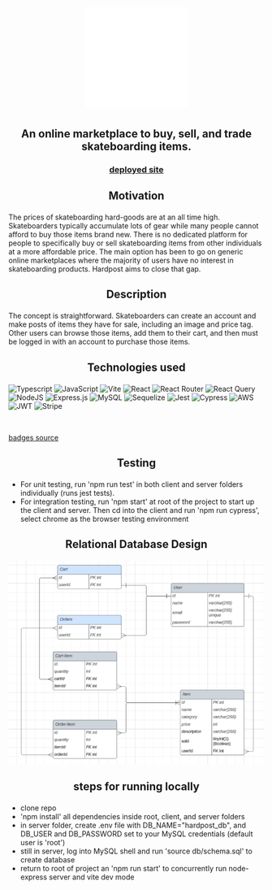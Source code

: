 # <p align="center">[<img style="height: 200px; width: 200px;" src="./client/src/images/Hardpost-logos_transparent.png">](https://hardpost-f79ecee5b44d.herokuapp.com/)</p>

## <h2 align="center"> An online marketplace to buy, sell, and trade skateboarding items. </h2>

### <p align="center"> [deployed site](https://hardpost-f79ecee5b44d.herokuapp.com/) </p>

## <p align="center">Motivation

The prices of skateboarding hard-goods are at an all time high. Skateboarders typically accumulate lots of gear while many people cannot afford to buy those items brand new. There is no dedicated platform for people to specifically buy or sell skateboarding items from other individuals at a more affordable price. The main option has been to go on generic online marketplaces where the majority of users have no interest in skateboarding products. Hardpost aims to close that gap.

## <p align="center">Description

The concept is straightforward. Skateboarders can create an account and make posts of items they have for sale, including an image and price tag. Other users can browse those items, add them to their cart, and then must be logged in with an account to purchase those items.

## <p align="center">Technologies used

![Typescript](https://img.shields.io/badge/TypeScript-007ACC?style=for-the-badge&logo=typescript&logoColor=white)
![JavaScript](https://img.shields.io/badge/javascript-%23323330.svg?style=for-the-badge&logo=javascript&logoColor=%23F7DF1E)
![Vite](https://img.shields.io/badge/Vite-B73BFE?style=for-the-badge&logo=vite&logoColor=FFD62E)
![React](https://img.shields.io/badge/react-%2320232a.svg?style=for-the-badge&logo=react&logoColor=%2361DAFB)
![React Router](https://img.shields.io/badge/React_Router-CA4245?style=for-the-badge&logo=react-router&logoColor=white)
![React Query](https://img.shields.io/badge/React_Query-FF4154?style=for-the-badge&logo=ReactQuery&logoColor=white)
![NodeJS](https://img.shields.io/badge/node.js-6DA55F?style=for-the-badge&logo=node.js&logoColor=black)
![Express.js](https://img.shields.io/badge/express.js-%23404d59.svg?style=for-the-badge&logo=express&logoColor=%2361DAFB)
![MySQL](https://img.shields.io/badge/mysql-%2300f.svg?style=for-the-badge&logo=mysql&logoColor=red)
![Sequelize](https://img.shields.io/badge/Sequelize-52B0E7?style=for-the-badge&logo=Sequelize&logoColor=white)
![Jest](https://img.shields.io/badge/Jest-C21325?style=for-the-badge&logo=jest&logoColor=white)
![Cypress](https://img.shields.io/badge/Cypress-17202C?style=for-the-badge&logo=cypress&logoColor=white)
![AWS](https://img.shields.io/badge/AWS-%23FF9900.svg?style=for-the-badge&logo=amazon-aws&logoColor=white)
![JWT](https://img.shields.io/badge/JWT-black?style=for-the-badge&logo=JSON%20web%20tokens)
![Stripe](https://img.shields.io/badge/Stripe-626CD9?style=for-the-badge&logo=Stripe&logoColor=white)

<br>

[badges source](https://github.com/alexandresanlim/Badges4-README.md-Profile)

</p>

## <p align="center">Testing

- For unit testing, run 'npm run test' in both client and server folders individually (runs jest tests).
- For integration testing, run 'npm start' at root of the project to start up the client and server. Then cd into the client and run 'npm run cypress', select chrome as the browser testing environment

## <p align="center"> Relational Database Design

<img src="./hardpost-ERD.png">

## <p align="center"> steps for running locally

- clone repo
- 'npm install' all dependencies inside root, client, and server folders
- in server folder, create .env file with DB_NAME="hardpost_db", and DB_USER and DB_PASSWORD set to your MySQL credentials (default user is 'root')
- still in server, log into MySQL shell and run 'source db/schema.sql' to create database
- return to root of project an 'npm run start' to concurrently run node-express server and vite dev mode
